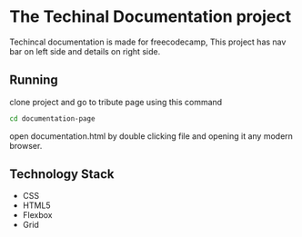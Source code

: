 # The Techinal Documentation project

Techincal documentation is made for freecodecamp, This project has nav bar on left side and details on right side.

## Running

clone project and go to tribute page using this command
```bash
cd documentation-page

```
open documentation.html by double clicking file and opening it any modern browser.

## Technology Stack

- CSS
- HTML5
- Flexbox
- Grid
